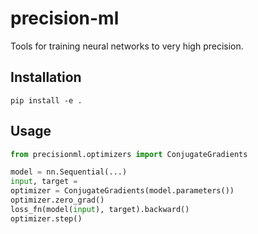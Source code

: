# precision-ml

Tools for training neural networks to very high precision.

## Installation
```
pip install -e .
```

## Usage
```python
from precisionml.optimizers import ConjugateGradients

model = nn.Sequential(...)
input, target = 
optimizer = ConjugateGradients(model.parameters())
optimizer.zero_grad()
loss_fn(model(input), target).backward()
optimizer.step()
```

